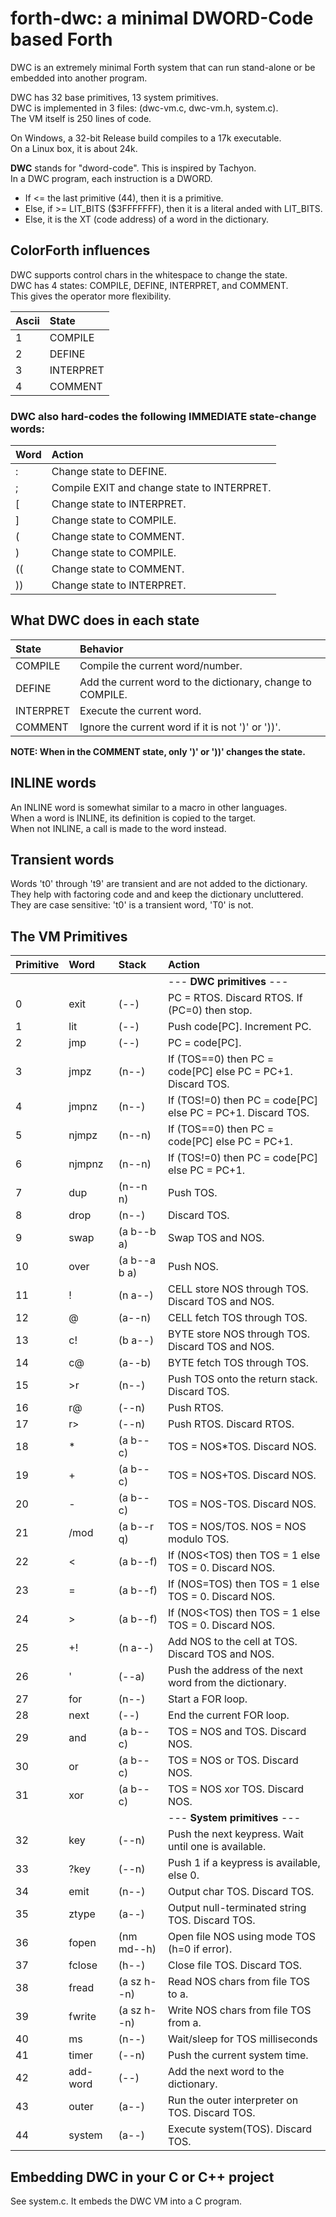 # forth-dwc: a minimal DWORD-Code based Forth

DWC is an extremely minimal Forth system that can run stand-alone or be embedded into another program.

DWC has 32 base primitives, 13 system primitives.<br/>
DWC is implemented in 3 files: (dwc-vm.c, dwc-vm.h, system.c). <br/>
The VM itself is 250 lines of code.

On Windows, a 32-bit Release build compiles to a 17k executable. <br/>
On a Linux box, it is about 24k.

**DWC** stands for "dword-code". This is inspired by Tachyon. <br/>
In a DWC program, each instruction is a DWORD. <br/>
- If <= the last primitive (44), then it is a primitive.
- Else, if >= LIT_BITS ($3FFFFFFF), then it is a literal anded with LIT_BITS.
- Else, it is the XT (code address) of a word in the dictionary.

## ColorForth influences

DWC supports control chars in the whitespace to change the state.<br/>
DWC has 4 states: COMPILE, DEFINE, INTERPRET, and COMMENT. <br/>
This gives the operator more flexibility.

| Ascii | State |
|:--    |:-- |
| 1     | COMPILE   |
| 2     | DEFINE    |
| 3     | INTERPRET |
| 4     | COMMENT   |

### DWC also hard-codes the following IMMEDIATE state-change words:

| Word | Action |
|:--   |:-- |
| :    | Change state to DEFINE. |
| ;    | Compile EXIT and change state to INTERPRET. |
| [    | Change state to INTERPRET. |
| ]    | Change state to COMPILE. |
| (    | Change state to COMMENT. |
| )    | Change state to COMPILE. |
| ((   | Change state to COMMENT. |
| ))   | Change state to INTERPRET. |

## What DWC does in each state

| State     | Behavior |
|:--        |:-- |
| COMPILE   | Compile the current word/number. |
| DEFINE    | Add the current word to the dictionary, change to COMPILE. |
| INTERPRET | Execute the current word. |
| COMMENT   | Ignore the current word if it is not ')' or '))'. |

**NOTE: When in the COMMENT state, only ')' or '))' changes the state.**

## INLINE words

An INLINE word is somewhat similar to a macro in other languages.<br/>
When a word is INLINE, its definition is copied to the target.<br/>
When not INLINE, a call is made to the word instead.

## Transient words

Words 't0' through 't9' are transient and are not added to the dictionary.<br/>
They help with factoring code and and keep the dictionary uncluttered.<br/>
They are case sensitive: 't0' is a transient word, 'T0' is not.

## The VM Primitives

| Primitive | Word     | Stack        | Action |
|:--        |:--       |:--           |:-- |
|           |          |              | --- **DWC primitives** --- |
|   0       | exit     | (--)         | PC = RTOS. Discard RTOS. If (PC=0) then stop. |
|   1       | lit      | (--)         | Push code[PC]. Increment PC. |
|   2       | jmp      | (--)         | PC = code[PC]. |
|   3       | jmpz     | (n--)        | If (TOS==0) then PC = code[PC] else PC = PC+1. Discard TOS. |
|   4       | jmpnz    | (n--)        | If (TOS!=0) then PC = code[PC] else PC = PC+1. Discard TOS. |
|   5       | njmpz    | (n--n)       | If (TOS==0) then PC = code[PC] else PC = PC+1. |
|   6       | njmpnz   | (n--n)       | If (TOS!=0) then PC = code[PC] else PC = PC+1. |
|   7       | dup      | (n--n n)     | Push TOS. |
|   8       | drop     | (n--)        | Discard TOS. |
|   9       | swap     | (a b--b a)   | Swap TOS and NOS. |
|  10       | over     | (a b--a b a) | Push NOS. |
|  11       | !        | (n a--)      | CELL store NOS through TOS. Discard TOS and NOS. |
|  12       | @        | (a--n)       | CELL fetch TOS through TOS. |
|  13       | c!       | (b a--)      | BYTE store NOS through TOS. Discard TOS and NOS. |
|  14       | c@       | (a--b)       | BYTE fetch TOS through TOS. |
|  15       | >r       | (n--)        | Push TOS onto the return stack. Discard TOS. |
|  16       | r@       | (--n)        | Push RTOS. |
|  17       | r>       | (--n)        | Push RTOS. Discard RTOS. |
|  18       | *        | (a b--c)     | TOS = NOS*TOS. Discard NOS. |
|  19       | +        | (a b--c)     | TOS = NOS+TOS. Discard NOS. |
|  20       | -        | (a b--c)     | TOS = NOS-TOS. Discard NOS. |
|  21       | /mod     | (a b--r q)   | TOS = NOS/TOS. NOS = NOS modulo TOS. |
|  22       | <        | (a b--f)     | If (NOS<TOS) then TOS = 1 else TOS = 0. Discard NOS. |
|  23       | =        | (a b--f)     | If (NOS=TOS) then TOS = 1 else TOS = 0. Discard NOS. |
|  24       | >        | (a b--f)     | If (NOS<TOS) then TOS = 1 else TOS = 0. Discard NOS. |
|  25       | +!       | (n a--)      | Add NOS to the cell at TOS. Discard TOS and NOS. |
|  26       | '        | (--a)        | Push the address of the next word from the dictionary. |
|  27       | for      | (n--)        | Start a FOR loop. |
|  28       | next     | (--)         | End the current FOR loop. |
|  29       | and      | (a b--c)     | TOS = NOS and TOS. Discard NOS. |
|  30       | or       | (a b--c)     | TOS = NOS or TOS. Discard NOS. |
|  31       | xor      | (a b--c)     | TOS = NOS xor TOS. Discard NOS. |
|           |          |              | --- **System primitives** --- |
|  32       | key      | (--n)        | Push the next keypress. Wait until one is available. |
|  33       | ?key     | (--n)        | Push 1 if a keypress is available, else 0. |
|  34       | emit     | (n--)        | Output char TOS. Discard TOS. |
|  35       | ztype    | (a--)        | Output null-terminated string TOS. Discard TOS. |
|  36       | fopen    | (nm md--h)   | Open file NOS using mode TOS (h=0 if error). |
|  37       | fclose   | (h--)        | Close file TOS. Discard TOS. |
|  38       | fread    | (a sz h--n)  | Read NOS chars from file TOS to a. |
|  39       | fwrite   | (a sz h--n)  | Write NOS chars from file TOS from a. |
|  40       | ms       | (n--)        | Wait/sleep for TOS milliseconds |
|  41       | timer    | (--n)        | Push the current system time. |
|  42       | add-word | (--)         | Add the next word to the dictionary. |
|  43       | outer    | (a--)        | Run the outer interpreter on TOS. Discard TOS. |
|  44       | system   | (a--)        | Execute system(TOS). Discard TOS. |

## Embedding DWC in your C or C++ project

See system.c. It embeds the DWC VM into a C program.
